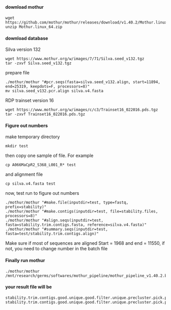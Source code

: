 ##
#### download mothur
```
wget https://github.com/mothur/mothur/releases/download/v1.40.2/Mothur.linux_64.zip
unzip Mothur.linux_64.zip
```

#### download database
Silva version 132
```
wget https://www.mothur.org/w/images/7/71/Silva.seed_v132.tgz
tar -zxvf Silva.seed_v132.tgz
```
prepare file
```
./mothur/mothur "#pcr.seqs(fasta=silva.seed_v132.align, start=11894, end=25319, keepdots=F, processors=8)"
mv silva.seed_v132.pcr.align silva.v4.fasta
```

RDP trainset version 16
```
wget https://www.mothur.org/w/images/c/c3/Trainset16_022016.pds.tgz
tar -zxvf Trainset16_022016.pds.tgz
```

#### Figure out numbers
make temporary directory 
```
mkdir test
```
then copy one sample of file. For example
```
cp A066MaCpR2_S368_L001_R* test
```
and alignment file
```
cp silva.v4.fasta test
```
now, test run to figure out numbers
```
./mothur/mothur "#make.file(inputdir=test, type=fastq, prefix=stability)"
./mothur/mothur "#make.contigs(inputdir=test, file=stability.files, processors=8)"
./mothur/mothur "#align.seqs(inputdir=test, fasta=stability.trim.contigs.fasta, reference=silva.v4.fasta)"
./mothur/mothur "#summary.seqs(inputdir=test, fasta=test/stability.trim.contigs.align)"
```
Make sure if most of sequences are aligned Start = 1968 and end = 11550, if not, you need to change number in the batch file

#### Finally run mothur
```
./mothur/mothur /mnt/research/germs/softwares/mothur_pipeline/mothur_pipeline_v1.40.2.batch
```

#### your result file will be
```
stability.trim.contigs.good.unique.good.filter.unique.precluster.pick.pick.opti_mcc.shared
stability.trim.contigs.good.unique.good.filter.unique.precluster.pick.pick.opti_mcc.0.03.cons.taxonomy
```
